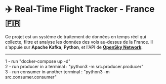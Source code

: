 # ✈️ Real-Time Flight Tracker - France 🇫🇷

Ce projet est un système de traitement de données en temps réel qui collecte, filtre et analyse les données des vols au-dessus de la France. Il s'appuie sur **Apache Kafka**, **Python**, et l'API de **[OpenSky Network](https://opensky-network.org/)**.

---


1 - run "docker-compose up -d" <br>
2 - run producer in a terminal : "python3 -m src.producer.producer" <br>
3 - run consumer in another terminal : "python3 -m src.consumer.consumer"
